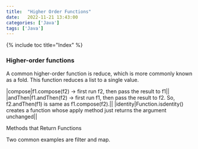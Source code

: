 ```yaml
---
title:  "Higher Order Functions"
date:   2022-11-21 13:43:00
categories: ['Java']
tags: ['Java']
---
```


{% include toc title="Index" %}

### Higher-order functions

A common higher-order function is reduce, which is more commonly known as a
fold.
This function reduces a list to a single value.

|compose|f1.compose(f2) -> first run f2, then pass the result to f1||
|andThen|f1.andThen(f2) -> first run f1, then pass the result to f2. So,
f2.andThen(f1) is same as f1.compose(f2).||
|identity|Function.isdentity() creates a function whose apply method just
returns the argument unchanged||

Methods that Return Functions

Two common examples are filter and map.





